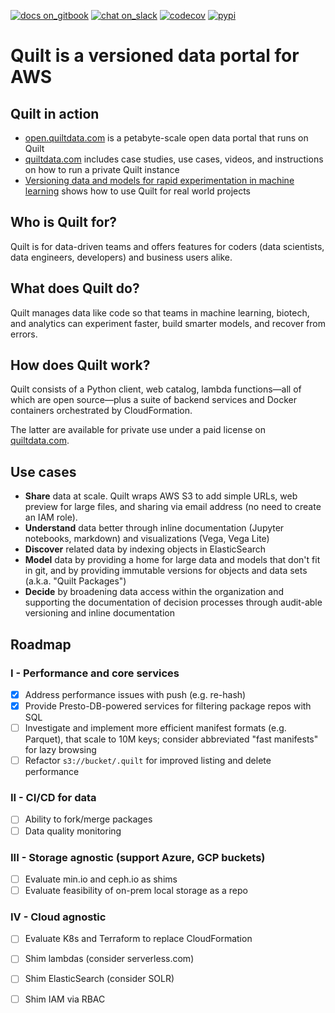 [![docs on_gitbook](https://img.shields.io/badge/docs-on_gitbook-blue.svg?style=flat-square)](https://docs.quiltdata.com/)
[![chat on_slack](https://img.shields.io/badge/chat-on_slack-blue.svg?style=flat-square)](https://slack.quiltdata.com/)
[![codecov](https://codecov.io/gh/quiltdata/quilt/branch/master/graph/badge.svg)](https://codecov.io/gh/quiltdata/quilt)
[![pypi](https://img.shields.io/pypi/v/quilt3.svg?style=flat-square)](https://pypi.org/project/quilt3/)

# Quilt is a versioned data portal for AWS

## Quilt in action
* [open.quiltdata.com](https://open.quiltdata.com/) is a petabyte-scale open
data portal that runs on Quilt
* [quiltdata.com](https://quiltdata.com) includes case studies, use cases, videos,
and instructions on how to run a private Quilt instance
* [Versioning data and models for rapid experimentation in machine learning](https://medium.com/pytorch/how-to-iterate-faster-in-machine-learning-by-versioning-data-and-models-featuring-detectron2-4fd2f9338df5)
shows how to use Quilt for real world projects

## Who is Quilt for?
Quilt is for data-driven teams and offers features for coders (data scientists,
data engineers, developers) and business users alike.

## What does Quilt do?
Quilt manages data like code so that teams in machine learning, biotech,
and analytics can experiment faster, build smarter models, and recover from errors.

## How does Quilt work?
Quilt consists of a Python client, web catalog, lambda
functions&mdash;all of which are open source&mdash;plus
a suite of backend services and Docker containers
orchestrated by CloudFormation.

The latter are available for private use under a paid license
on [quiltdata.com](https://quiltdata.com).


## Use cases
* **Share** data at scale. Quilt wraps AWS S3 to add simple URLs, web preview for large files, and sharing via email address (no need to create an IAM role).
* **Understand** data better through inline documentation (Jupyter notebooks, markdown) and visualizations (Vega, Vega Lite)
* **Discover** related data by indexing objects in ElasticSearch
* **Model** data by providing a home for large data and models that don't fit in git, and by providing immutable versions for objects and data sets (a.k.a. "Quilt Packages")
* **Decide** by broadening data access within the organization and supporting the documentation of decision processes through audit-able versioning and inline documentation

## Roadmap
### I - Performance and core services
* [x] Address performance issues with push (e.g. re-hash)
* [x] Provide Presto-DB-powered services for filtering package repos with SQL
* [ ] Investigate and implement more efficient manifest formats (e.g. Parquet),
that scale to 10M keys; consider abbreviated "fast manifests" for lazy browsing
* [ ] Refactor `s3://bucket/.quilt` for improved listing and delete performance

### II - CI/CD for data
* [ ] Ability to fork/merge packages
* [ ] Data quality monitoring

### III - Storage agnostic (support Azure, GCP buckets)
* [ ] Evaluate min.io and ceph.io as shims
* [ ] Evaluate feasibility of on-prem local storage as a repo

### IV - Cloud agnostic
* [ ] Evaluate K8s and Terraform to replace CloudFormation
* [ ] Shim lambdas (consider serverless.com)
* [ ] Shim ElasticSearch (consider SOLR)
* [ ] Shim IAM via RBAC

